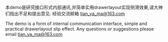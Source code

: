 本demo是研究接口形式内部通讯,并简单实用drawerlayout实现侧滑效果,请大神们指出不足和提出意见.
经验交流邮箱 tian_ya_ma@163.com

The demo is a form of internal communication interface, simple and practical drawerlayout slip effect. Any questions or suggestions please email tian_ya_ma@163.com